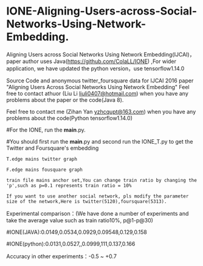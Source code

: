 # IONE-Aligning-Users-across-Social-Networks-Using-Network-Embedding.
Aligning Users across Social Networks Using Network Embedding(IJCAI)，paper author uses Java(https://github.com/ColaLL/IONE)    ,For wider application, we have updated the python version，use tensorflow1.14.0

Source Code and anonymous twitter_foursquare data for IJCAI 2016 paper "Aligning Users Across Social Networks Using Network Embedding"
Feel free to contact athuor (Liu Li liuli0407@hotmail.com) when you have any problems about the paper or the code(Java 8).



Feel free to contact me (Zihan Yan yzhcqupt@163.com) when you have any problems about the code(Python tensorflow1.14.0)




#For the IONE, run the __main__.py.

#You should first run the __main__.py and second run the IONE_T.py to get the Twitter and Foursquare's embedding

```
T.edge mains twitter graph

F.edge mains fousquare graph

train file mains anchor set,You can change train ratio by changing the 'p',such as p=0.1 represents train ratio = 10%

If you want to use another social network, pls modify the parameter size of the network,Here is twitter(5120),foursquare(5313).
```

Experimental comparison：(We have done a number of experiments and take the average value such as train ratio10%, p@1-p@30)

#IONE(JAVA):0.0149,0.0534,0.0929,0.09548,0.129,0.158

#IONE(python):0.0131,0.0527,,0.0999,111,0.137,0.166

Accuracy in other experiments：-0.5 ~ +0.7


